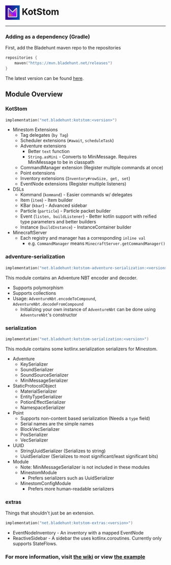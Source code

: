 # <img alt="logo" width="45" align="center" src=".github/assets/logo.png" /> KotStom

---

### Adding as a dependency (Gradle)

First, add the Bladehunt maven repo to the repositories

```kotlin
repositories {
    maven("https://mvn.bladehunt.net/releases")
}
```

The latest version can be found [here](https://mvn.bladehunt.net/#/releases/net/bladehunt/kotstom).

## Module Overview

### KotStom

```kotlin
implementation("net.bladehunt:kotstom:<version>")
```

- Minestom Extensions
    - Tag delegates (`by Tag`)
    - Scheduler extensions (`#await`, `scheduleTask`)
    - Adventure extensions
        - Better `text` function
        - `String.asMini` - Converts to MiniMessage. Requires MiniMessage to be in classpath
    - CommandManager extension (Register multiple commands at once)
    - Point extensions
    - Inventory extensions (`Inventory#rowSize, get, set`)
    - EventNode extensions (Register multiple listeners)
- DSLs
    - Kommand (`kommand`) - Easier commands w/ delegates
    - Item (`item`) - Item builder
    - KBar (`kbar`) - Advanced sidebar
    - Particle (`particle`) - Particle packet builder
    - Event (`listen, buildListener`) - Better kotlin support with reified type parameters and better builders
    - Instance (`buildInstance`) - InstanceContainer builder
- MinecraftServer
    - Each registry and manager has a corresponding `inline val`
        - e.g. `CommandManager` means `MinecraftServer.getCommandManager()`

### adventure-serialization

```kotlin
implementation("net.bladehunt:kotstom-adventure-serialization:<version>")
```

This module contains an Adventure NBT encoder and decoder.

- Supports polymorphism
- Supports collections
- Usage: `AdventureNbt.encodeToCompound`, `AdventureNbt.decodeFromCompound`
    - Initializing your own instance of `AdventureNbt` can be done using `AdventureNbt`'s constructor

### serialization

```kotlin
implementation("net.bladehunt:kotstom-serialization:<version>")
```

This module contains some kotlinx.serialization serializers for Minestom.

- Adventure
    - KeySerializer
    - SoundSerializer
    - SoundSourceSerializer
    - MiniMessageSerializer
- StaticProtocolObject
    - MaterialSerializer
    - EntityTypeSerializer
    - PotionEffectSerializer
    - NamespaceSerializer
- Point
    - Supports non-content based serialization (Needs a `type` field)
    - Serial names are the simple names
    - BlockVecSerializer
    - PosSerializer
    - VecSerializer
- UUID
    - StringUuidSerializer (Serializes to string)
    - UuidSerializer (Serializes to most significant/least significant bits)
- Module
    - Note: MiniMessageSerializer is not included in these modules
    - MinestomModule
        - Prefers serializers such as UuidSerializer
    - MinestomConfigModule
        - Prefers more human-readable serializers

### extras

Things that shouldn't just be an extension.

```kotlin
implementation("net.bladehunt:kotstom-extras:<version>")
```

- EventNodeInventory - An inventory with a mapped EventNode
- ReactiveSidebar - A sidebar the uses kotlinx.coroutines. Currently only supports StateFlows.

### For more information, visit [the wiki](https://www.bladehunt.net/developers/kotstom) or view [the example](example/src/main/kotlin)
